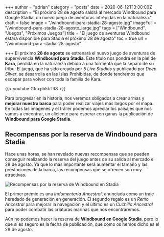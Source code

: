 +++
author = "adrian"
category = "posts"
date = 2020-06-12T13:00:00Z
description = "El próximo 28 de agosto saldrá al mercado Windbound para Google Stadia, un nuevo juego de aventuras intrépidas en la naturaleza."
draft = false
image = "/windbound-para-stadia-28-agosto.jpg"
imageFull = "/windbound-para-stadia-28-agosto_large.jpg"
tags = ["Windbound", "Juegos", "Próximos Juegos"]
title = "El juego de aventuras Windbound estará disponible para Stadia el próximo 28 de agosto"
toc = true
url = "/windbound-para-stadia-28-agosto"

+++
El próximo **28 de agosto** se estrenará el nuevo juego de aventuras de supervivencia **Windbound para Stadia**. Este título nos pondrá en la piel de **Kara**, perdida en la naturaleza debido a una tormenta que la separó de su tribu. El juego, que ha sido creado por *5 Live Studios* y publicado por *Deep Silver*, se desarrolla en las Islas Prohibidas, de donde tendremos que escapar para volver con toda la familia de Kara.

<div class="u-youtube">
  {{< youtube Gfcxpb5kTR8 >}}
</div>

Para progresar en la historia, nos veremos obligados a crear armas y **mejorar nuestra barca** para poder realizar viajes más largos por el mapa. En todas las imágenes y el tráiler podemos apreciar los paisajes que nos vamos a encontrar, un aliciente para esperar con ganas la publicación de **Windbound para Google Stadia**.

## Recompensas por la reserva de Windbound para Stadia

Hace unas horas, se han revelado nuevas recompensas que se pueden conseguir realizando la reserva del juego antes de su salida al mercado el 28 de agosto. Ya que lo más importante será aumentar el tamaño y las prestaciones de la barca, las recompensas que se ofrecen son muy atractivas.

<img class="u-borderImage u-lazyload lazyload" loading="lazy" data-src="/recompensas-reserva-windbound-en-stadia.jpg" alt="Recompensas por la reserva de Windbound en Stadia"  title="Recompensas por la reserva de Windbound en Stadia" />

El primer premio es una *Indumentaria Ancestral*, anunciada como un traje heredado de generación en generación. El segundo regalo es un *Remo Ancestral* para mejorar la navegación y el último es un *Cuchillo Ancestral* para poder combatir las criaturas marinas que nos encontraremos.

Aún no podemos hacer la reserva de **Windbound en Google Stadia**, pero lo que sí es seguro es la fecha de publicación, que como os hemos dicho es el 28 de agosto. 
